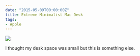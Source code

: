 ```yaml
---
date: "2015-05-09T00:00:00Z"
title: Extreme Minimalist Mac Desk
tags:
- Apple
---
```


![](http://cdn.osxdaily.com/wp-content/uploads/2014/10/imac-with-articulated-keyboard-shelf-610x457.jpg)

I thought my desk space was small but this is something else.